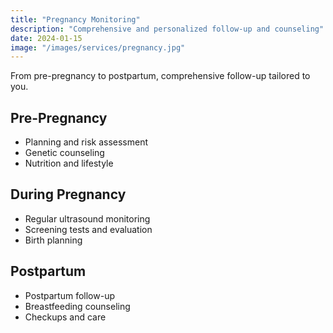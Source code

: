 ```yaml
---
title: "Pregnancy Monitoring"
description: "Comprehensive and personalized follow-up and counseling"
date: 2024-01-15
image: "/images/services/pregnancy.jpg"
---
```


From pre-pregnancy to postpartum, comprehensive follow-up tailored to you.

## Pre-Pregnancy

- Planning and risk assessment
- Genetic counseling
- Nutrition and lifestyle

## During Pregnancy

- Regular ultrasound monitoring
- Screening tests and evaluation
- Birth planning

## Postpartum

- Postpartum follow-up
- Breastfeeding counseling
- Checkups and care


